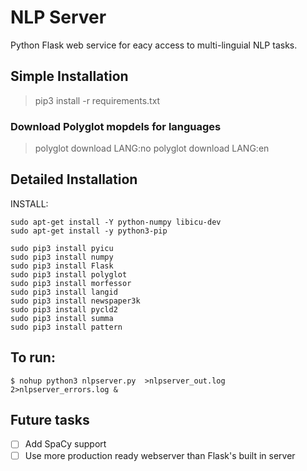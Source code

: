 # NLP Server
Python Flask web service for eacy access to multi-linguial NLP tasks.

## Simple Installation
> pip3 install -r requirements.txt

### Download Polyglot  mopdels for languages
> polyglot download LANG:no
> polyglot download LANG:en

## Detailed Installation 
INSTALL:
```
sudo apt-get install -Y python-numpy libicu-dev
sudo apt-get install -y python3-pip

sudo pip3 install pyicu
sudo pip3 install numpy
sudo pip3 install Flask
sudo pip3 install polyglot
sudo pip3 install morfessor
sudo pip3 install langid
sudo pip3 install newspaper3k
sudo pip3 install pycld2
sudo pip3 install summa
sudo pip3 install pattern
```

## To run:
```
$ nohup python3 nlpserver.py  >nlpserver_out.log 2>nlpserver_errors.log &
```


## Future tasks
- [ ] Add SpaCy support
- [ ] Use more production ready webserver than Flask's built in server
